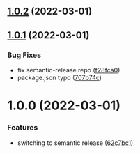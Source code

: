 ## [1.0.2](https://github.com/team-rocos/react-native-grpc-bridge/compare/v1.0.1...v1.0.2) (2022-03-01)

## [1.0.1](https://github.com/team-rocos/react-native-grpc-bridge/compare/v1.0.0...v1.0.1) (2022-03-01)


### Bug Fixes

* fix semantic-release repo ([f28fca0](https://github.com/team-rocos/react-native-grpc-bridge/commit/f28fca07cd7b6b51cf1b589ad824a27456535592))
* package.json typo ([707b74c](https://github.com/team-rocos/react-native-grpc-bridge/commit/707b74c8ff95e99e645a1dfa1a9fe1cce41e95b1))

# 1.0.0 (2022-03-01)


### Features

* switching to semantic release ([62c7bc1](https://github.com/team-rocos/react-native-grpc-bridge/commit/62c7bc1e602f5d5231b7680953f7c0f75e61dc6c))
